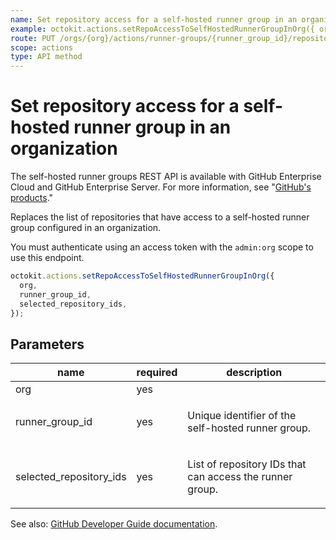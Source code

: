```yaml
---
name: Set repository access for a self-hosted runner group in an organization
example: octokit.actions.setRepoAccessToSelfHostedRunnerGroupInOrg({ org, runner_group_id, selected_repository_ids })
route: PUT /orgs/{org}/actions/runner-groups/{runner_group_id}/repositories
scope: actions
type: API method
---
```


# Set repository access for a self-hosted runner group in an organization

The self-hosted runner groups REST API is available with GitHub Enterprise Cloud and GitHub Enterprise Server. For more information, see "[GitHub's products](https://docs.github.com/github/getting-started-with-github/githubs-products)."

Replaces the list of repositories that have access to a self-hosted runner group configured in an organization.

You must authenticate using an access token with the `admin:org` scope to use this endpoint.

```js
octokit.actions.setRepoAccessToSelfHostedRunnerGroupInOrg({
  org,
  runner_group_id,
  selected_repository_ids,
});
```

## Parameters

<table>
  <thead>
    <tr>
      <th>name</th>
      <th>required</th>
      <th>description</th>
    </tr>
  </thead>
  <tbody>
    <tr><td>org</td><td>yes</td><td>

</td></tr>
<tr><td>runner_group_id</td><td>yes</td><td>

Unique identifier of the self-hosted runner group.

</td></tr>
<tr><td>selected_repository_ids</td><td>yes</td><td>

List of repository IDs that can access the runner group.

</td></tr>
  </tbody>
</table>

See also: [GitHub Developer Guide documentation](https://developer.github.com/v3/actions/self-hosted-runner-groups/#set-repository-access-to-a-self-hosted-runner-group-in-an-organization).
